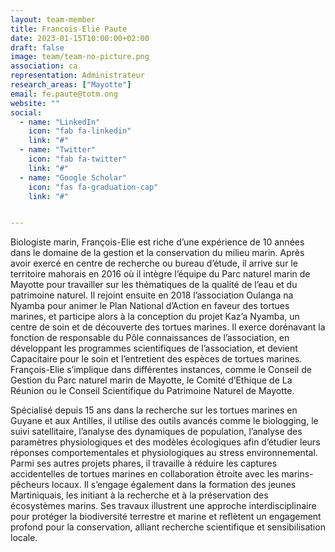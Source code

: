 ```yaml
---
layout: team-member
title: Francois-Elie Paute
date: 2023-01-15T10:00:00+02:00
draft: false
image: team/team-no-picture.png
association: ca
representation: Administrateur
research_areas: ["Mayotte"]
email: fe.paute@totm.ong
website: ""
social:
  - name: "LinkedIn"
    icon: "fab fa-linkedin"
    link: "#"
  - name: "Twitter"
    icon: "fab fa-twitter"
    link: "#"
  - name: "Google Scholar"
    icon: "fas fa-graduation-cap"
    link: "#"


---
```


Biologiste marin, François-Elie est riche d’une expérience de 10 années dans le domaine de la gestion et la conservation du milieu marin. Après avoir exercé en centre de recherche ou bureau d’étude, il arrive sur le territoire mahorais en 2016 où il intègre l’équipe du Parc naturel marin de Mayotte pour travailler sur les thématiques de la qualité de l’eau et du patrimoine naturel. Il rejoint ensuite en 2018 l’association Oulanga na Nyamba pour animer le Plan National d’Action en faveur des tortues marines, et participe alors à la conception du projet Kaz’a Nyamba, un centre de soin et de découverte des tortues marines. Il exerce dorénavant la fonction de responsable du Pôle connaissances de l’association, en développant les programmes scientifiques de l’association, et devient Capacitaire pour le soin et l’entretient des espèces de tortues marines. François-Elie s’implique dans différentes instances, comme le Conseil de Gestion du Parc naturel marin de Mayotte, le Comité d’Ethique de La Réunion ou le Conseil Scientifique du Patrimoine Naturel de Mayotte.

Spécialisé depuis 15 ans dans la recherche sur les tortues marines en Guyane et aux Antilles, il utilise des outils avancés comme le biologging, le suivi satellitaire, l’analyse des dynamiques de population, l’analyse des paramètres physiologiques et des modèles écologiques afin d’étudier leurs réponses comportementales et physiologiques au stress environnemental. Parmi ses autres projets phares, il travaille à réduire les captures accidentelles de tortues marines en collaboration étroite avec les marins-pêcheurs locaux. Il s’engage également dans la formation des jeunes Martiniquais, les initiant à la recherche et à la préservation des écosystèmes marins. Ses travaux illustrent une approche interdisciplinaire pour protéger la biodiversité terrestre et marine et reflètent un engagement profond pour la conservation, alliant recherche scientifique et sensibilisation locale. 